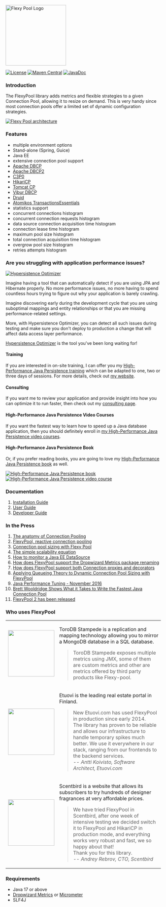 <a href="https://vladmihalcea.com/tutorials/flexypool/"><img src="https://raw.githubusercontent.com/wiki/vladmihalcea/flexy-pool/image/FlexyPoolLogo.jpg" alt="Flexy Pool Logo" height="196">
</a>

[![License](https://img.shields.io/github/license/vladmihalcea/flexy-pool.svg)](https://raw.githubusercontent.com/vladmihalcea/flexy-pool/master/LICENSE)
[![Maven Central](https://img.shields.io/maven-central/v/com.vladmihalcea.flexy-pool/flexy-pool-parent.svg)](https://maven-badges.herokuapp.com/maven-central/com.vladmihalcea.flexy-pool/flexy-pool-parent)
[![JavaDoc](http://javadoc.io/badge/com.vladmihalcea.flexy-pool/flexy-pool-core.svg)](http://javadoc.io/doc/com.vladmihalcea.flexy-pool/flexy-pool-core)

### Introduction

The FlexyPool library adds metrics and flexible strategies to a given Connection Pool, allowing it to resize on demand.
This is very handy since most connection pools offer a limited set of dynamic configuration strategies.

<a href="https://vladmihalcea.com/tutorials/flexypool/">
<img src="https://raw.githubusercontent.com/wiki/vladmihalcea/flexy-pool/image/architecture/FlexyPoolArchitecture.png" alt="Flexy Pool architecture" >
</a>

### Features 

* multiple environment options
 * Stand-alone (Spring, Guice)
 * Java EE
* extensive connection pool support
 * [Apache DBCP](http://commons.apache.org/proper/commons-dbcp/)
 * [Apache DBCP2](http://commons.apache.org/proper/commons-dbcp/)
 * [C3P0](http://www.mchange.com/projects/c3p0/)
 * [HikariCP](https://github.com/brettwooldridge/HikariCP)
 * [Tomcat CP](http://tomcat.apache.org/tomcat-7.0-doc/jdbc-pool.html)
 * [Vibur DBCP](http://www.vibur.org/)
 * [Druid](https://github.com/alibaba/druid/)
 * [Atomikos TransactionsEssentials](http://www.atomikos.com/Main/TransactionsEssentials)
* statistics support
 * concurrent connections histogram
 * concurrent connection requests histogram
 * data source connection acquisition time histogram
 * connection lease time histogram
 * maximum pool size histogram
 * total connection acquisition time histogram
 * overgrow pool size histogram
 * retries attempts histogram
 
### Are you struggling with application performance issues?

<a href="https://vladmihalcea.com/hypersistence-optimizer/?utm_source=GitHub&utm_medium=banner&utm_campaign=flexypool">
<img src="https://vladmihalcea.com/wp-content/uploads/2019/03/Hypersistence-Optimizer-300x250.jpg" alt="Hypersistence Optimizer">
</a>

Imagine having a tool that can automatically detect if you are using JPA and Hibernate properly. No more performance issues, no more having to spend countless hours trying to figure out why your application is barely crawling.

Imagine discovering early during the development cycle that you are using suboptimal mappings and entity relationships or that you are missing performance-related settings. 

More, with Hypersistence Optimizer, you can detect all such issues during testing and make sure you don't deploy to production a change that will affect data access layer performance.

[Hypersistence Optimizer](https://vladmihalcea.com/hypersistence-optimizer/?utm_source=GitHub&utm_medium=banner&utm_campaign=flexypool) is the tool you've been long waiting for!

#### Training

If you are interested in on-site training, I can offer you my [High-Performance Java Persistence training](https://vladmihalcea.com/trainings/?utm_source=GitHub&utm_medium=banner&utm_campaign=flexypool)
which can be adapted to one, two or three days of sessions. For more details, check out [my website](https://vladmihalcea.com/trainings/?utm_source=GitHub&utm_medium=banner&utm_campaign=flexypool).

#### Consulting

If you want me to review your application and provide insight into how you can optimize it to run faster, 
then check out my [consulting page](https://vladmihalcea.com/consulting/?utm_source=GitHub&utm_medium=banner&utm_campaign=flexypool).

#### High-Performance Java Persistence Video Courses

If you want the fastest way to learn how to speed up a Java database application, then you should definitely enroll in [my High-Performance Java Persistence video courses](https://vladmihalcea.com/courses/?utm_source=GitHub&utm_medium=banner&utm_campaign=flexypool).

#### High-Performance Java Persistence Book

Or, if you prefer reading books, you are going to love my [High-Performance Java Persistence book](https://vladmihalcea.com/books/high-performance-java-persistence?utm_source=GitHub&utm_medium=banner&utm_campaign=flexypool) as well.

<a href="https://vladmihalcea.com/books/high-performance-java-persistence?utm_source=GitHub&utm_medium=banner&utm_campaign=flexypool">
<img src="https://i0.wp.com/vladmihalcea.com/wp-content/uploads/2018/01/HPJP_h200.jpg" alt="High-Performance Java Persistence book">
</a>

<a href="https://vladmihalcea.com/courses?utm_source=GitHub&utm_medium=banner&utm_campaign=flexypool">
<img src="https://i0.wp.com/vladmihalcea.com/wp-content/uploads/2018/01/HPJP_Video_Vertical_h200.jpg" alt="High-Performance Java Persistence video course">
</a>

### Documentation 

1. [Installation Guide](https://github.com/vladmihalcea/flexy-pool/wiki/Installation-Guide)
2. [User Guide](https://github.com/vladmihalcea/flexy-pool/wiki/User-Guide)
3. [Developer Guide](https://github.com/vladmihalcea/flexy-pool/wiki/Developer-Guide)

### In the Press

1. [The anatomy of Connection Pooling](http://vladmihalcea.com/the-anatomy-of-connection-pooling)
2. [FlexyPool, reactive connection pooling](http://vladmihalcea.com/flexy-pool-reactive-connection-pooling)
3. [Connection pool sizing with Flexy Pool](http://vladmihalcea.com/connection-pool-sizing-with-flexy-pool)
4. [The simple scalability equation](http://vladmihalcea.com/the-simple-scalability-equation)
5. [How to monitor a Java EE DataSource](http://vladmihalcea.com/how-to-monitor-a-java-ee-datasource/)
6. [How does FlexyPool support the Dropwizard Metrics package renaming](http://vladmihalcea.com/how-does-flexypool-support-the-dropwizard-metrics-package-renaming/)
7. [How does FlexyPool support both Connection proxies and decorators](http://vladmihalcea.com/how-does-flexypool-support-both-connection-proxies-and-decorators/)
8. [Applying Queueing Theory to Dynamic Connection Pool Sizing with FlexyPool](https://blog.jooq.org/2016/11/02/applying-queueing-theory-to-dynamic-connection-pool-sizing-with-flexypool/)
9. [Java Performance Tuning - November 2016](http://javaperformancetuning.com/news/news192.shtml)
10. [Brett Wooldridge Shows What it Takes to Write the Fastest Java Connection Pool](https://blog.jooq.org/2017/02/21/jooq-tuesdays-brett-wooldridge-shows-what-it-takes-to-write-the-fastest-java-connection-pool/)
11. [FlexyPool 2 has been released](https://vladmihalcea.com/flexypool-2-released/)

### Who uses FlexyPool

<table>
    <tr>
        <td width="20%">
            <a href="https://www.torodb.com/stampede/docs/1.0.0/metrics/"><img src="https://pbs.twimg.com/profile_images/704672668889587712/1wW0TKXR_400x400.jpg" width="150"/></a>
        </td>
        <td width="80%">
            <p>ToroDB Stampede is a replication and mapping technology allowing you to mirror a MongoDB database in a SQL database.</p>
            <blockquote cite="https://www.torodb.com/stampede/docs/1.0.0/metrics/">
            ToroDB Stampede exposes multiple metrics using JMX, some of them are custom metrics and other are metrics offered by third party products like Flexy-pool.
            </blockquote>
        </td>
    </tr>
    <tr>
        <td width="20%">
            <a href="http://www.etuovi.com/"><img src="https://www.almamedia.fi/images/default-source/product-and-case-images/etuovi.com/etuovi_370x370_784788b851ca6195b8b0ff00009ee3c0.png" width="150"/></a>
        </td>
        <td width="80%">
            <p>Etuovi is the leading real estate portal in Finland.</p>
            <blockquote>
            New Etuovi.com has used FlexyPool in production since early 2014. 
            <br>
            The library has proven to be reliable and allows our infrastructure to handle temporary spikes much better. 
            We use it everywhere in our stack, ranging from our frontends to the backend services.
            <br>
            -- <cite>Antti Koivisto, Software Architect, Etuovi.com</cite>
            </blockquote>
        </td>
    </tr>
    <tr>
        <td width="20%">
            <a href="https://www.scentbird.com/"><img src="https://cdn.scentbird.com/github-logo-no-shadow.svg" width="150"/></a>
        </td>
        <td width="80%">
        <p>Scentbird is a website that allows its subscribers to try hundreds of designer fragrances at very affordable prices.</p>
        <blockquote>
         We have tried FlexyPool in Scentbird, after one week of intensive testing we decided switch it to FlexyPool and HikariCP in production mode, and everything works very robust and fast, we so happy about that!
         <br>
         Thank you for this library.
         <br>
         -- <cite>Andrey Rebrov, CTO, Scentbird</cite>
        </blockquote>
        </td>
    </tr>
</table>

### Requirements

* Java 17 or above
* [Dropwizard Metrics](https://metrics.dropwizard.io/4.0.0/) or [Micrometer](https://micrometer.io/)
* SLF4J
